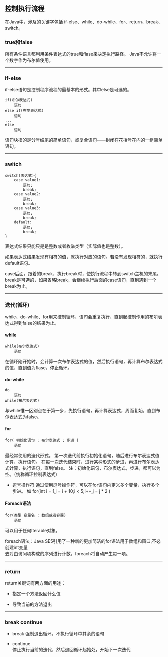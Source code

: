 ## 控制执行流程

在Java中，涉及的关键字包括
if-else、while、do-while、for、return、break、switch。

### true和false

所有条件语言都利用条件表达式的true和flase来决定执行路径。
Java不允许将一个数字作为布尔值使用。


---

### if-else

if-else语句是控制程序流程的最基本的形式。其中else是可选的。

	if(布尔表达式)
		语句
	else if(布尔表达式)
		语句
	...
	else
		语句

语句块指的是分号结尾的简单语句，或复合语句——封闭在花括号在内的一组简单语句。

---

### switch

	switch(表达式){
		case value1:
			语句;
		    break;
		case value2:
			语句;
		    break;
		case value3:
			语句;
		    break;
		default:
			语句;
		    break;
	}

表达式结果只能只是是整数或者枚举类型（实际值也是整数）。

如果表达式结果发现有相符的值，就执行对应的语句。若没有发现相符的，就执行default语句。

case后面，跟着的break，执行break时，使执行流程中转到switch主机的末尾。
break是可选的，如果省略break，会继续执行后面的case语句，直到遇到一个break为止。

---

### 迭代(循环)

while、do-while、for用来控制循环，语句会重复执行，直到起控制作用的布尔表达式得到false的结果为止。  
#### while
  
	while(布尔表达式)
		语句

在循环刚开始时，会计算一次布尔表达式的值，然后执行语句，再计算布尔表达式的值，直到值为flase，停止循环。


#### do-while

	do
		语句
	while(布尔表达式)

与while惟一区别点在于第一步，先执行语句，再计算表达式，周而复始，直到布尔表达式为false。


#### for

	for( 初始化语句 ; 布尔表达式 ; 步进 )
		语句

最经常使用的迭代形式。
第一次迭代前执行初始化语句，随后进行布尔表达式值计算，执行语句。
在每一次迭代结束时，进行某种形式的步进，再进行布尔表达式计算，执行语句，直到false。
注：初始化语句，布尔表达式，步进，都可以为空。（统称循环控制表达式）

* 逗号操作符
	通过使用逗号操作符，可以在for语句内定义多个变量，执行多个步进。
	如
		for(int i = 1,j = i + 10;i < 5;i++,j = j * 2 )


#### Foreach语法
	for(类型 变量名 : 数组或者容器)
		语句

可以用于任何Iterable对象。

foreach语法：Java SE5引用了一种新的更加简洁的for语法用于数组和窗口,不必创建int变量  
去对由访问项构成的序列进行计数，foreach将自动产生每一项。



---

### return


return关键词有两方面的用途：
* 指定一个方法返回什么值


* 导致当前的方法退出

---

### break continue


* break
	强制退出循环，不执行循环中其余的语句

* continue  
	停止执行当前的迭代，然后退回循环起始处，开始下一次迭代
